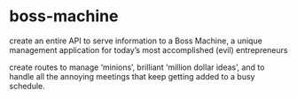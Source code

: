# boss-machine

create an entire API to serve information to a Boss Machine, a unique management application for today’s most accomplished (evil) entrepreneurs

create routes to manage ‘minions’, brilliant ‘million dollar ideas’, and to handle all the annoying meetings that keep getting added to a busy schedule.